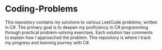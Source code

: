 # Coding-Problems
This repository contains my solutions to various LeetCode problems, written in C#. The primary goal is to deepen my proficiency in C# programming through practical problem-solving exercises. Each solution has comments to explain how I approached the problem. This repository is where I track my progress and learning journey with C#.
